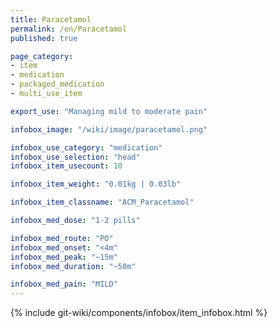 ```yaml
---
title: Paracetamol
permalink: /en/Paracetamol
published: true

page_category:
- item
- medication
- packaged_medication
- multi_use_item

export_use: "Managing mild to moderate pain"

infobox_image: "/wiki/image/paracetamol.png"

infobox_use_category: "medication"
infobox_use_selection: "head"
infobox_item_usecount: 10

infobox_item_weight: "0.01kg | 0.03lb"

infobox_item_classname: "ACM_Paracetamol"

infobox_med_dose: "1-2 pills"

infobox_med_route: "PO"
infobox_med_onset: "<4m"
infobox_med_peak: "~15m"
infobox_med_duration: "~50m"

infobox_med_pain: "MILD"
---
```


{% include git-wiki/components/infobox/item_infobox.html %}